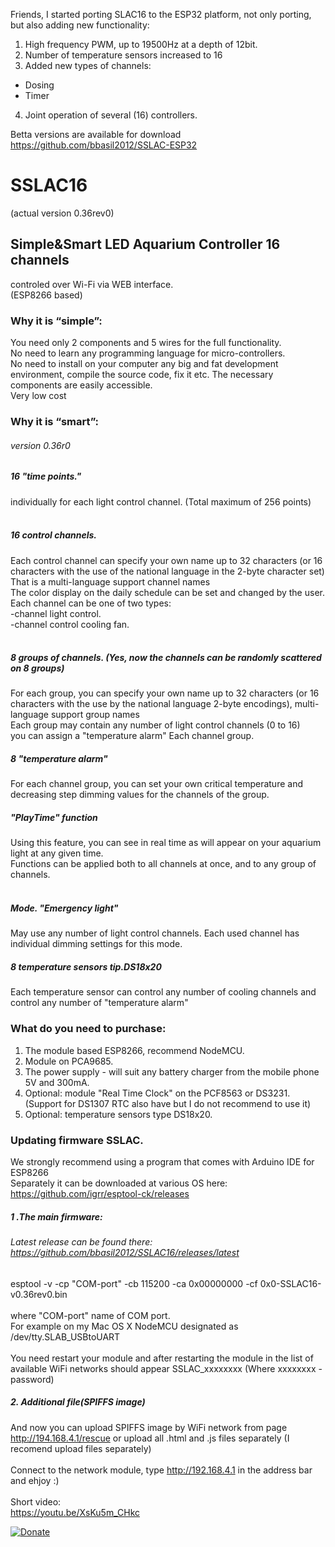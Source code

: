 Friends, I started porting SLAC16 to the ESP32 platform, not only porting, but also adding new functionality:
1. High frequency PWM, up to 19500Hz at a depth of 12bit.
2. Number of temperature sensors increased to 16
3. Added new types of channels:
- Dosing
- Timer
4. Joint operation of several (16) controllers.

Betta versions are available for download https://github.com/bbasil2012/SSLAC-ESP32


# SSLAC16<br/>
(actual version 0.36rev0)<br/>

## Simple&Smart LED Aquarium Controller 16 channels<br/> 
controled over Wi-Fi via WEB interface.<br/>
(ESP8266 based)<br/>


### Why it is “simple”:<br/>
You need only 2 components and 5 wires for the full functionality.<br/>
No need to learn any programming language for micro-controllers.<br/>
No need to install on your computer any big and fat development environment, compile the source code, fix it etc. The necessary components are easily accessible.<br/>
Very low cost<br/>


### Why it is “smart”:<br/>
###### version 0.36r0<br/>
##### 16 "time points."<br/>
individually for each light control channel. (Total maximum of 256 points)<br/>
 
##### 16 control channels.<br/>
Each control channel can specify your own name up to 32 characters (or 16 characters with the use of the national language in the 2-byte character set) That is a multi-language support channel names<br/>
The color display on the daily schedule can be set and changed by the user.<br/>
Each channel can be one of two types:<br/>
-channel light control.<br/>
-channel control cooling fan.<br/>
 
##### 8 groups of channels. (Yes, now the channels can be randomly scattered on 8 groups)<br/>
For each group, you can specify your own name up to 32 characters (or 16 characters with the use by the national language 2-byte encodings), multi-language support group names<br/>
Each group may contain any number of light control channels (0 to 16)<br/>
you can assign a "temperature alarm" Each channel group.<br/>
##### 8 "temperature alarm"<br/>
For each channel group, you can set your own critical temperature and decreasing step dimming values ​​for the channels of the group.<br/>
##### "PlayTime" function
Using this feature, you can see in real time as will appear on your aquarium light at any given time.<br/>
Functions can be applied both to all channels at once, and to any group of channels.<br/>
 
##### Mode. "Emergency light"
May use any number of light control channels. Each used channel has individual dimming settings for this mode.
 
##### 8 temperature sensors tip.DS18x20
Each temperature sensor can control any number of cooling channels and control any number of "temperature alarm"

### What do you need to purchase:
1. The module based ESP8266, recommend NodeMCU.<br/>
2. Module on PCA9685.<br/>
3. The power supply - will suit any battery charger from the mobile phone 5V and 300mA.<br/>
4. Optional: module "Real Time Clock" on the  PCF8563 or DS3231. (Support for DS1307 RTC also have but I do not recommend to use it)<br/>
5. Optional: temperature sensors type DS18x20.<br/>

### Updating firmware SSLAC.

We strongly recommend using a program that comes with Arduino IDE for ESP8266<br/>
Separately it can be downloaded at various  OS here: https://github.com/igrr/esptool-ck/releases<br/>

##### 1 .The main firmware:
###### Latest release can be found there: https://github.com/bbasil2012/SSLAC16/releases/latest
esptool -v -cp "COM-port" -cb 115200 -ca 0x00000000 -cf 0x0-SSLAC16-v0.36rev0.bin<br/>  
where "COM-port" name of COM port.<br/>
For example on my Mac OS X NodeMCU designated as /dev/tty.SLAB_USBtoUART<br/>
<br/>
You need restart your module and after restarting the module in the list of available WiFi networks should appear SSLAC_xxxxxxxx (Where xxxxxxxx - password)<br/>
##### 2. Additional file(SPIFFS image)
And now you can upload SPIFFS image by WiFi network from page http://194.168.4.1/rescue 
or upload all .html and .js files separately (I recomend upload files separately)<br/>
<br/>
Connect to the network module, type http://192.168.4.1 in the address bar and ehjoy :)<br/>
<br/>
Short video:<br/>
https://youtu.be/XsKu5m_CHkc



[![Donate](https://img.shields.io/badge/Donate-PayPal-green.svg)](https://www.paypal.com/cgi-bin/webscr?cmd=_s-xclick&hosted_button_id=id=CWUB7PSBK44GU)






